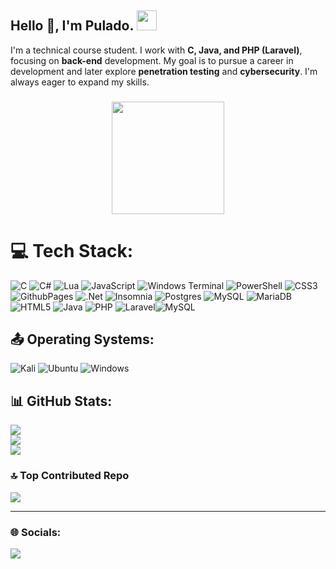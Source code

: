 
## Hello 👋, I'm Pulado. <img src="https://emoji.gg/assets/emoji/6184-steep.png" width="32px" height="32px"> 
I'm a technical course student. I work with **C, Java, and PHP (Laravel)**, focusing on **back-end** development. My goal is to pursue a career in development and later explore **penetration testing** and **cybersecurity**. I'm always eager to expand my skills.

###

<div align="center">
    <a href="https://github.com/Pulado">
        <img height="180em" src="https://github-readme-stats.vercel.app/api/top-langs/?username=Pulado&layout=compact&langs_count=8&theme=radical" />
    </a>
</div>

# 💻 Tech Stack:
![C](https://img.shields.io/badge/c-%2300599C.svg?style=for-the-badge&logo=c&logoColor=white) ![C#](https://img.shields.io/badge/c%23-%23239120.svg?style=for-the-badge&logo=csharp&logoColor=white) ![Lua](https://img.shields.io/badge/lua-%232C2D72.svg?style=for-the-badge&logo=lua&logoColor=white) ![JavaScript](https://img.shields.io/badge/javascript-%23323330.svg?style=for-the-badge&logo=javascript&logoColor=%23F7DF1E) ![Windows Terminal](https://img.shields.io/badge/Windows%20Terminal-%234D4D4D.svg?style=for-the-badge&logo=windows-terminal&logoColor=white) ![PowerShell](https://img.shields.io/badge/PowerShell-%235391FE.svg?style=for-the-badge&logo=powershell&logoColor=white) ![CSS3](https://img.shields.io/badge/css3-%231572B6.svg?style=for-the-badge&logo=css3&logoColor=white) ![GithubPages](https://img.shields.io/badge/github%20pages-121013?style=for-the-badge&logo=github&logoColor=white) ![.Net](https://img.shields.io/badge/.NET-5C2D91?style=for-the-badge&logo=.net&logoColor=white) ![Insomnia](https://img.shields.io/badge/Insomnia-black?style=for-the-badge&logo=insomnia&logoColor=5849BE) ![Postgres](https://img.shields.io/badge/postgres-%23316192.svg?style=for-the-badge&logo=postgresql&logoColor=white) ![MySQL](https://img.shields.io/badge/mysql-%2300000f.svg?style=for-the-badge&logo=mysql&logoColor=white) ![MariaDB](https://img.shields.io/badge/MariaDB-003545?style=for-the-badge&logo=mariadb&logoColor=white)
![HTML5](https://img.shields.io/badge/HTML5-E34F26?style=for-the-badge&logo=html5&logoColor=white) ![Java](https://img.shields.io/badge/java-%23ED8B00.svg?style=for-the-badge&logo=openjdk&logoColor=white) ![PHP](https://img.shields.io/badge/php-%23777BB4.svg?style=for-the-badge&logo=php&logoColor=white) ![Laravel](https://img.shields.io/badge/laravel-%23FF2D20.svg?style=for-the-badge&logo=laravel&logoColor=white)![MySQL](https://img.shields.io/badge/mysql-4479A1.svg?style=for-the-badge&logo=mysql&logoColor=white)
## 📤 Operating Systems:
![Kali](https://img.shields.io/badge/Kali_Linux-557C94?style=for-the-badge&logo=kali-linux&logoColor=white)
![Ubuntu](https://img.shields.io/badge/Ubuntu-E95420?style=for-the-badge&logo=ubuntu&logoColor=white)
![Windows](https://img.shields.io/badge/Windows-0078D6?style=for-the-badge&logo=windows&logoColor=white)


## 📊 GitHub Stats:
![](https://github-readme-stats.vercel.app/api?username=Pulado&theme=radical&hide_border=false&include_all_commits=true&count_private=true)<br/>
![](https://github-readme-streak-stats.herokuapp.com/?user=Pulado&theme=radical&hide_border=false)<br/>
![](https://github-readme-stats.vercel.app/api/top-langs/?username=Pulado&theme=radical&hide_border=false&include_all_commits=true&count_private=true&layout=compact)

### 🔝 Top Contributed Repo
![](https://github-contributor-stats.vercel.app/api?username=Pulado&limit=5&theme=dark&combine_all_yearly_contributions=true)


---

### 🌐 Socials: 
<div>
    <a href="https://www.linkedin.com/in/jorge-miguel-teixeira-do-nascimento-lisboa-4a07a41b2/" target="_blank"> 
        <img src="https://img.shields.io/badge/-LinkedIn-%230077B5?style=for-the-badge&logo=linkedin&logoColor=white" target="_blank">
    </a>
</div>






